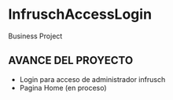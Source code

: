 # InfruschAccessLogin
Business Project


## AVANCE DEL PROYECTO

- Login para acceso de administrador infrusch
- Pagina Home (en proceso)